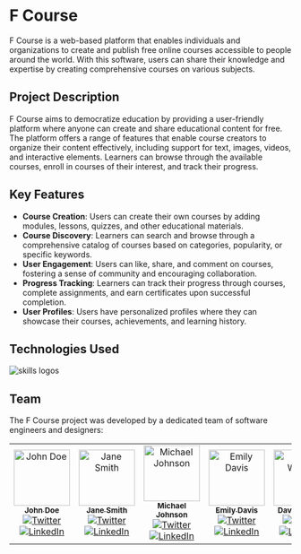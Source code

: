 # F Course

F Course is a web-based platform that enables individuals and organizations to create and publish free online courses accessible to people around the world. With this software, users can share their knowledge and expertise by creating comprehensive courses on various subjects.

## Project Description

F Course aims to democratize education by providing a user-friendly platform where anyone can create and share educational content for free. The platform offers a range of features that enable course creators to organize their content effectively, including support for text, images, videos, and interactive elements. Learners can browse through the available courses, enroll in courses of their interest, and track their progress.

## Key Features

- **Course Creation**: Users can create their own courses by adding modules, lessons, quizzes, and other educational materials.
- **Course Discovery**: Learners can search and browse through a comprehensive catalog of courses based on categories, popularity, or specific keywords.
- **User Engagement**: Users can like, share, and comment on courses, fostering a sense of community and encouraging collaboration.
- **Progress Tracking**: Learners can track their progress through courses, complete assignments, and earn certificates upon successful completion.
- **User Profiles**: Users have personalized profiles where they can showcase their courses, achievements, and learning history.

## Technologies Used

<img src="https://skillicons.dev/icons?i=git,github,html,css,tailwind,js,ts,nextjs,py,django" alt="skills logos" />

## Team

The F Course project was developed by a dedicated team of software engineers and designers:

<table>
  <tr>
    <td align="center">
      <a href="https://github.com/johndoe">
        <img src="https://avatars.githubusercontent.com/u/1234567?v=4" width="100px;" alt="John Doe"/>
        <br/>
        <sub><b>John Doe</b></sub>
      </a>
      <br/>
      <a href="https://twitter.com/johndoe" title="Twitter"><img src="https://img.shields.io/badge/-Twitter-blue?style=flat&logo=twitter&logoColor=white" alt="Twitter"></a>
      <a href="https://www.linkedin.com/in/johndoe" title="LinkedIn"><img src="https://img.shields.io/badge/-LinkedIn-blue?style=flat&logo=linkedin&logoColor=white" alt="LinkedIn"></a>
    </td>
    <td align="center">
      <a href="https://github.com/janesmith">
        <img src="https://avatars.githubusercontent.com/u/7890123?v=4" width="100px;" alt="Jane Smith"/>
        <br/>
        <sub><b>Jane Smith</b></sub>
      </a>
      <br/>
      <a href="https://twitter.com/janesmith" title="Twitter"><img src="https://img.shields.io/badge/-Twitter-blue?style=flat&logo=twitter&logoColor=white" alt="Twitter"></a>
      <a href="https://www.linkedin.com/in/janesmith" title="LinkedIn"><img src="https://img.shields.io/badge/-LinkedIn-blue?style=flat&logo=linkedin&logoColor=white" alt="LinkedIn"></a>
    </td>
    <td align="center">
      <a href="https://github.com/michaeljohnson">
        <img src="https://avatars.githubusercontent.com/u/4567890?v=4" width="100px;" alt="Michael Johnson"/>
        <br/>
        <sub><b>Michael Johnson</b></sub>
      </a>
      <br/>
      <a href="https://twitter.com/michaeljohnson" title="Twitter"><img src="https://img.shields.io/badge/-Twitter-blue?style=flat&logo=twitter&logoColor=white" alt="Twitter"></a>
      <a href="https://www.linkedin.com/in/michaeljohnson" title="LinkedIn"><img src="https://img.shields.io/badge/-LinkedIn-blue?style=flat&logo=linkedin&logoColor=white" alt="LinkedIn"></a>
    </td>
    <td align="center">
      <a href="https://github.com/emilydavis">
        <img src="https://avatars.githubusercontent.com/u/0123456?v=4" width="100px;" alt="Emily Davis"/>
        <br/>
        <sub><b>Emily Davis</b></sub>
      </a>
      <br/>
      <a href="https://twitter.com/emilydavis" title="Twitter"><img src="https://img.shields.io/badge/-Twitter-blue?style=flat&logo=twitter&logoColor=white" alt="Twitter"></a>
      <a href="https://www.linkedin.com/in/emilydavis" title="LinkedIn"><img src="https://img.shields.io/badge/-LinkedIn-blue?style=flat&logo=linkedin&logoColor=white" alt="LinkedIn"></a>
    </td>
    <td align="center">
      <a href="https://github.com/davidwilson">
        <img src="https://avatars.githubusercontent.com/u/9876543?v=4" width="100px;" alt="David Wilson"/>
        <br/>
        <sub><b>David Wilson</b></sub>
      </a>
      <br/>
      <a href="https://twitter.com/davidwilson" title="Twitter"><img src="https://img.shields.io/badge/-Twitter-blue?style=flat&logo=twitter&logoColor=white" alt="Twitter"></a>
      <a href="https://www.linkedin.com/in/davidwilson" title="LinkedIn"><img src="https://img.shields.io/badge/-LinkedIn-blue?style=flat&logo=linkedin&logoColor=white" alt="LinkedIn"></a>
    </td>
  </tr>
</table>
